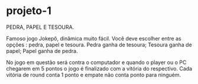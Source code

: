 # projeto-1
PEDRA, PAPEL E TESOURA.

Famoso jogo Jokepô, dinâmica muito fácil.
Você deve escolher entre as opções : pedra, papel e tesoura.
Pedra ganha de tesoura;
Tesoura ganha de papel;
Papel ganha de pedra.

No jogo em questão será contra o computador e quando o player ou o PC chegarem em 5 pontos o jogo é finalizado com a vitória do respectivo.
Cada vitória de round conta 1 ponto e empate não conta ponto para ninguém.

